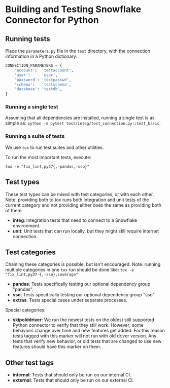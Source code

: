 # Building and Testing Snowflake Connector for Python

## Running tests

Place the `parameters.py` file in the `test` directory, with the connection information in a Python dictionary:

```python
CONNECTION_PARAMETERS = {
    'account':  'testaccount',
    'user':     'user',
    'password': 'testpasswd',
    'schema':   'testschema',
    'database': 'testdb',
}
```

### Running a single test

Assuming that all dependencies are installed, running a single test is as simple as:
`python -m pytest test/integ/test_connection.py::test_basic`.

### Running a suite of tests

We use `tox` to run test suites and other utilities.

To run the most important tests, execute:

```shell
tox -e "fix_lint,py37{,-pandas,-sso}"
```

## Test types
These test types can be mixed with test categories, or with each other.
Note: providing both to tox runs both integration and unit tests of the current category and not providing
either does the same as providing both of them.

* **integ**: Integration tests that need to connect to a Snowflake environment.
* **unit**: Unit tests that can run locally, but they might still require internet connection.

## Test categories
Chaining these categories is possible, but isn't encouraged.
Note: running multiple categories in one `tox` run should be done like:
`tox -e "fix_lint,py37-{,-sso},coverage"`

* **pandas**: Tests specifically testing our optional dependency group "pandas".
* **sso**: Tests specifically testing our optional dependency group "sso".
* **extras**: Tests special cases under separate processes.

Special categories:
* **skipolddriver**: We run the newest tests on the oldest still supported Python connector to verify that they
still work. However; some behaviors change over time and new features get added. For this reason tests tagged with
this marker will not run with old driver version. Any tests that verify new behavior, or old tests that are changed
to use new features should have this marker on them.

## Other test tags
* **internal**: Tests that should only be run on our internal CI.
* **external**: Tests that should only be run on our external CI.
